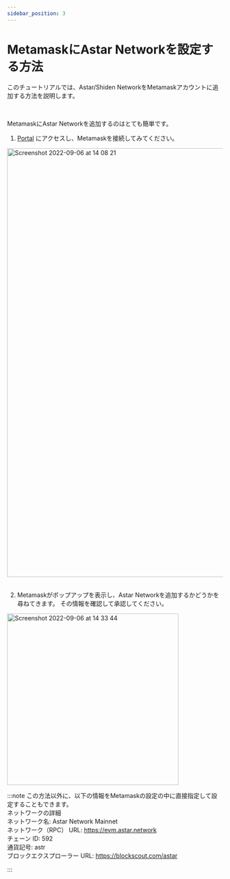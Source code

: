 ```yaml
---
sidebar_position: 3
---
```


# MetamaskにAstar Networkを設定する方法

このチュートリアルでは、Astar/Shiden NetworkをMetamaskアカウントに追加する方法を説明します。

<br />

MetamaskにAstar Networkを追加するのはとても簡単です。
<br />

1. [Portal](https://portal.astar.network/) にアクセスし、Metamaskを接続してみてください。

<img width="1000" alt="Screenshot 2022-09-06 at 14 08 21" src="https://user-images.githubusercontent.com/77480847/188554147-02f09f39-6051-4f7f-8e6f-d263867afb88.png" /><br />
<br />

2. Metamaskがポップアップを表示し、Astar Networkを追加するかどうかを尋ねてきます。 その情報を確認して承認してください。<br />

<img width="400" alt="Screenshot 2022-09-06 at 14 33 44" src="https://user-images.githubusercontent.com/77480847/188554595-bd9b0a82-5d15-4420-9eda-44c32418d2a1.png" />

<br />

:::note
この方法以外に、以下の情報をMetamaskの設定の中に直接指定して設定することもできます。
<br />
ネットワークの詳細<br /> ネットワーク名: Astar Network Mainnet<br /> ネットワーク（RPC） URL: https://evm.astar.network<br /> チェーン ID: 592<br /> 通貨記号: astr<br /> ブロックエクスプローラー URL: https://blockscout.com/astar

:::
